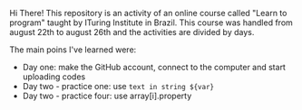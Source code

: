 Hi There!
This repository is an activity of an online course called "Learn to program" taught by ITuring Institute in Brazil.
This course was handled from august 22th to august 26th and the activities are divided by days.

The main poins I've learned were:
- Day one: make the GitHub account, connect to the computer and start uploading codes
- Day two - practice one: use `text in string ${var}`
- Day two - practice four: use array[i].property